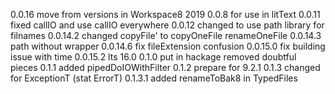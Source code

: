 0.0.16
    move from   versions in Workspace8 2019
    0.0.8 for use in litText
    0.0.11 fixed callIO and use callIO everywhere
    0.0.12 changed to use path library for filnames
    0.0.14.2 changed copyFile' to copyOneFile renameOneFile
    0.0.14.3 path without wrapper 
    0.0.14.6 fix fileExtension confusion
    0.0.15.0 fix building issue with time 
    0.0.15.2 lts 16.0
0.1.0 put in hackage
    removed doubtful pieces
0.1.1
    added pipedDoIOWithFilter 
0.1.2
    prepare for 9.2.1 
0.1.3  changed for ExceptionT (stat ErrorT)
0.1.3.1 added renameToBak8 in TypedFiles